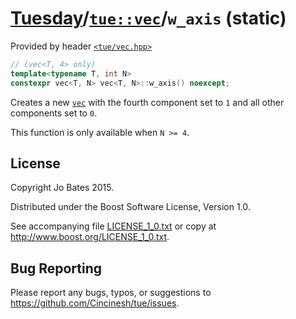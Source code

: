 [Tuesday](../../../README.md)/[`tue::vec`](../../headers/vec.md)/`w_axis` (static)
==================================================================================
Provided by header [`<tue/vec.hpp>`](../../headers/vec.md)

```c++
// (vec<T, 4> only)
template<typename T, int N>
constexpr vec<T, N> vec<T, N>::w_axis() noexcept;
```

Creates a new [`vec`](../../headers/vec.md) with the fourth component set to `1`
and all other components set to `0`.

This function is only available when `N >= 4`.

License
-------
Copyright Jo Bates 2015.

Distributed under the Boost Software License, Version 1.0.

See accompanying file [LICENSE_1_0.txt](../../../LICENSE_1_0.txt) or copy at
http://www.boost.org/LICENSE_1_0.txt.

Bug Reporting
-------------
Please report any bugs, typos, or suggestions to
https://github.com/Cincinesh/tue/issues.
